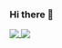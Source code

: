 ### Hi there 👋

<p align="left">
  <a href="https://github.com/mercvre/mercvre">
    <img align="top" src="https://github-readme-stats-mercvre.vercel.app/api/top-langs/?username=mercvre&theme=swift&layout=compact&hide=html,css,scss,qmake&langs_count=10&hide_progress=true" />
  </a>
  <a href="https://github.com/mercvre/mercvre">
    <img align="top" src="https://github-readme-stats-mercvre.vercel.app/api?username=mercvre&theme=swift&show_icons=true&hide=prs" />
  </a>
</p>

<!--
**mercvre/mercvre** is a ✨ _special_ ✨ repository because its `README.md` (this file) appears on your GitHub profile.

Here are some ideas to get you started:

- 🔭 I’m currently working on ...
- 🌱 I’m currently learning ...
- 👯 I’m looking to collaborate on ...
- 🤔 I’m looking for help with ...
- 💬 Ask me about ...
- 📫 How to reach me: ...
- 😄 Pronouns: ...
- ⚡ Fun fact: ...
-->
